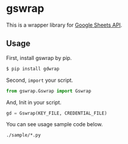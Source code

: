 # gswrap

This is a wrapper library for [Google Sheets API](https://developers.google.com/sheets/api/reference/rest/).

## Usage

First, install gswrap by pip.

```bash
$ pip install gdwrap
```

Second, `import` your script.

```python
from gswrap.Gswrap import Gswrap
```

And, Init in your script.

```python
gd = Gswrap(KEY_FILE, CREDENTIAL_FILE)
```

You can see usage sample code below.

`./sample/*.py`
